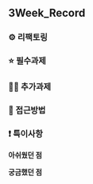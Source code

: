 ## 3Week_Record

### ⚙️ 리팩토링️


### ⭐ 필수과제



### 👍🏻 추가과제



### 🤔 접근방법 


  ### ❗️ 특이사항️
<strong>아쉬웠던 점</strong>


<strong>궁금했던 점</strong>
